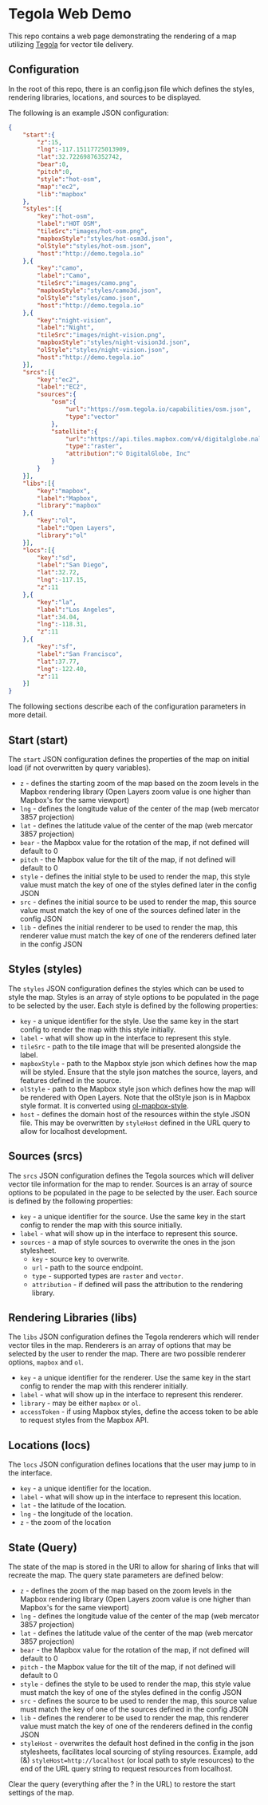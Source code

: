 # Tegola Web Demo

This repo contains a web page demonstrating the rendering of a map utilizing [Tegola](https://github.com/terranodo/tegola) for vector tile delivery.

## Configuration

In the root of this repo, there is an config.json file which defines the styles, rendering libraries, locations, and sources to be displayed.

The following is an example JSON configuration:

```json
{
	"start":{
		"z":15,
		"lng":-117.15117725013909,
		"lat":32.72269876352742,
		"bear":0,
		"pitch":0,
		"style":"hot-osm",
		"map":"ec2",
		"lib":"mapbox"
	},
    "styles":[{
    	"key":"hot-osm",
    	"label":"HOT OSM",
    	"tileSrc":"images/hot-osm.png",
    	"mapboxStyle":"styles/hot-osm3d.json",
    	"olStyle":"styles/hot-osm.json",
        "host":"http://demo.tegola.io"
    },{
    	"key":"camo",
    	"label":"Camo",
    	"tileSrc":"images/camo.png",
    	"mapboxStyle":"styles/camo3d.json",
    	"olStyle":"styles/camo.json",
        "host":"http://demo.tegola.io"
    },{
    	"key":"night-vision",
    	"label":"Night",
    	"tileSrc":"images/night-vision.png",
    	"mapboxStyle":"styles/night-vision3d.json",
    	"olStyle":"styles/night-vision.json",
        "host":"http://demo.tegola.io"
    }],
    "srcs":[{
        "key":"ec2",
        "label":"EC2",
        "sources":{
            "osm":{
                "url":"https://osm.tegola.io/capabilities/osm.json",
                "type":"vector"
            },
            "satellite":{
                "url":"https://api.tiles.mapbox.com/v4/digitalglobe.nal0g75k/{z}/{x}/{y}.png?access_token=pk.eyJ1IjoiZGlnaXRhbGdsb2JlIiwiYSI6ImNqNWIyMHkxdzBmNGczNG55bGNhc2tlcncifQ.lQXsl-GCFgJWmIKEeaRpPg",
                "type":"raster",
                "attribution":"© DigitalGlobe, Inc"
            }
        }
    }],
    "libs":[{
    	"key":"mapbox",
    	"label":"Mapbox",
    	"library":"mapbox"
    },{
    	"key":"ol",
    	"label":"Open Layers",
    	"library":"ol"
    }],
    "locs":[{
        "key":"sd",
        "label":"San Diego",
        "lat":32.72,
        "lng":-117.15,
        "z":11
    },{
        "key":"la",
        "label":"Los Angeles",
        "lat":34.04,
        "lng":-118.31,
        "z":11
    },{
        "key":"sf",
        "label":"San Francisco",
        "lat":37.77,
        "lng":-122.40,
        "z":11
    }]
}
```

The following sections describe each of the configuration parameters in more detail.

## Start (start)

The `start` JSON configuration defines the properties of the map on initial load (if not overwritten by query variables).

- `z` - defines the starting zoom of the map based on the zoom levels in the Mapbox rendering library (Open Layers zoom value is one higher than Mapbox's for the same viewport)
- `lng` - defines the longitude value of the center of the map (web mercator 3857 projection)
- `lat` -  defines the latitude value of the center of the map (web mercator 3857 projection)
- `bear` - the Mapbox value for the rotation of the map, if not defined will default to 0
- `pitch` - the Mapbox value for the tilt of the map, if not defined will default to 0
- `style` - defines the initial style to be used to render the map, this style value must match the key of one of the styles defined later in the config JSON
- `src` - defines the initial source to be used to render the map, this source value must match the key of one of the sources defined later in the config JSON
- `lib` - defines the initial renderer to be used to render the map, this renderer value must match the key of one of the renderers defined later in the config JSON

## Styles (styles)

The `styles` JSON configuration defines the styles which can be used to style the map. Styles is an array of style options to be populated in the page to be selected by the user. Each style is defined by the following properties:

- `key` - a unique identifier for the style. Use the same key in the start config to render the map with this style initially.
- `label` - what will show up in the interface to represent this style.
- `tileSrc` - path to the tile image that will be presented alongside the label.
- `mapboxStyle` - path to the Mapbox style json which defines how the map will be styled. Ensure that the style json matches the source, layers, and features defined in the source.
- `olStyle` - path to the Mapbox style json which defines how the map will be rendered with Open Layers. Note that the olStyle json is in Mapbox style format. It is converted using [ol-mapbox-style](https://github.com/boundlessgeo/ol-mapbox-style).
- `host` - defines the domain host of the resources within the style JSON file. This may be overwritten by `styleHost` defined in the URL query to allow for localhost development.

## Sources (srcs)

The `srcs` JSON configuration defines the Tegola sources which will deliver vector tile information for the map to render. Sources is an array of source options to be populated in the page to be selected by the user. Each source is defined by the following properties:

- `key` - a unique identifier for the source. Use the same key in the start config to render the map with this source initially.
- `label` - what will show up in the interface to represent this source.
- `sources` - a map of style sources to overwrite the ones in the json stylesheet.
    - `key` - source key to overwrite.
    - `url` - path to the source endpoint.
    - `type` - supported types are `raster` and `vector`.
    - `attribution` - if defined will pass the attribution to the rendering library.

## Rendering Libraries (libs)

The `libs` JSON configuration defines the Tegola renderers which will render vector tiles in the map. Renderers is an array of options that may be selected by the user to render the map. There are two possible renderer options, `mapbox` and `ol`.

- `key` - a unique identifier for the renderer. Use the same key in the start config to render the map with this renderer initially.
- `label` - what will show up in the interface to represent this renderer.
- `library` - may be either `mapbox` or `ol`.
- `accessToken` - if using Mapbox styles, define the access token to be able to request styles from the Mapbox API.

## Locations (locs)

The `locs` JSON configuration defines locations that the user may jump to in the interface.

- `key` - a unique identifier for the location.
- `label` - what will show up in the interface to represent this location.
- `lat` - the latitude of the location.
- `lng` - the longitude of the location.
- `z` - the zoom of the location

## State (Query)

The state of the map is stored in the URI to allow for sharing of links that will recreate the map. The query state parameters are defined below:

- `z` - defines the zoom of the map based on the zoom levels in the Mapbox rendering library (Open Layers zoom value is one higher than Mapbox's for the same viewport)
- `lng` - defines the longitude value of the center of the map (web mercator 3857 projection)
- `lat` -  defines the latitude value of the center of the map (web mercator 3857 projection)
- `bear` - the Mapbox value for the rotation of the map, if not defined will default to 0
- `pitch` - the Mapbox value for the tilt of the map, if not defined will default to 0
- `style` - defines the style to be used to render the map, this style value must match the key of one of the styles defined in the config JSON
- `src` - defines the source to be used to render the map, this source value must match the key of one of the sources defined in the config JSON
- `lib` - defines the renderer to be used to render the map, this renderer value must match the key of one of the renderers defined in the config JSON
- `styleHost` - overwrites the default host defined in the config in the json stylesheets, facilitates local sourcing of styling resources. Example, add (&) `styleHost=http://localhost` (or local path to style resources) to the end of the URL query string to request resources from localhost.

Clear the query (everything after the ? in the URL) to restore the start settings of the map.
